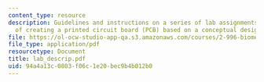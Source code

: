 ```yaml
---
content_type: resource
description: Guidelines and instructions on a series of lab assignments on the process
  of creating a printed circuit board (PCB) based on a conceptual design.
file: https://ol-ocw-studio-app-qa.s3.amazonaws.com/courses/2-996-biomedical-devices-design-laboratory-fall-2007/94a4a13c0803f06c1e20bec9b4b012b0_lab_descrip.pdf
file_type: application/pdf
resourcetype: Document
title: lab_descrip.pdf
uid: 94a4a13c-0803-f06c-1e20-bec9b4b012b0
---
```

